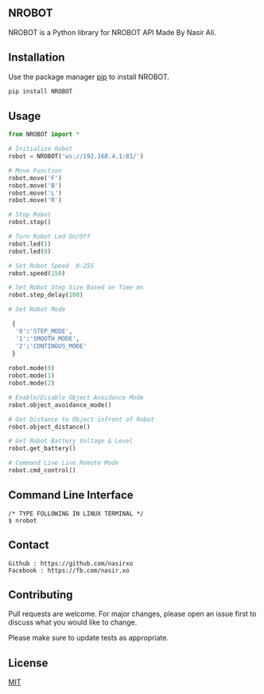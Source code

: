 ## NROBOT

NROBOT is a Python library for NROBOT API Made By Nasir Ali.

## Installation

Use the package manager [pip](https://pip.pypa.io/en/stable/) to install NROBOT.

```bash
pip install NROBOT
```

## Usage

```python
from NROBOT import *

# Initialize Robot 
robot = NROBOT('ws://192.168.4.1:81/')

# Move Function
robot.move('F')
robot.move('B')
robot.move('L')
robot.move('R')

# Stop Robot
robot.stop()

# Turn Robot Led On/Off
robot.led(1)
robot.led(0)

# Set Robot Speed  0-255
robot.speed(150)

# Set Robot Step Size Based on Time ms
robot.step_delay(100)

# Set Robot Mode 

 {
  '0':'STEP_MODE',                     
  '1':'SMOOTH_MODE',  
  '2':'CONTINOUS_MODE'
 }
 
robot.mode(0)
robot.mode(1)
robot.mode(2)

# Enable/Disable Object Avoidance Mode
robot.object_avoidance_mode()

# Get Distance to Object infront of Robot
robot.object_distance()

# Get Robot Battery Voltage & Level
robot.get_battery()

# Command Line Live Remote Mode
robot.cmd_control()


```

## Command Line Interface
```
/* TYPE FOLLOWING IN LINUX TERMINAL */
$ nrobot
```

## Contact
```
Github : https://github.com/nasirxo
Facebook : https://fb.com/nasir.xo
```

## Contributing
Pull requests are welcome. For major changes, please open an issue first to discuss what you would like to change.

Please make sure to update tests as appropriate.

## License
[MIT](https://choosealicense.com/licenses/mit/)
